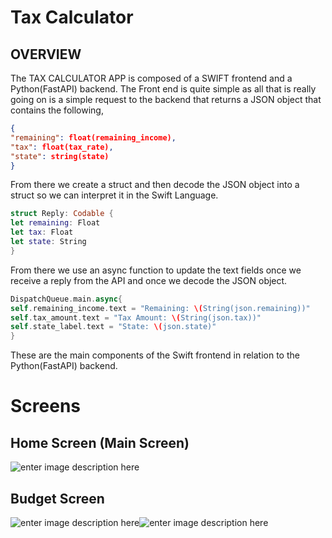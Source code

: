 ﻿# Tax Calculator
## OVERVIEW

The TAX CALCULATOR APP is composed of a SWIFT frontend and a Python(FastAPI) backend. The Front end is quite simple as all that is really going on is a simple request to the backend that returns a JSON object that contains the following, 
```json 
{
"remaining": float(remaining_income),  
"tax": float(tax_rate),  
"state": string(state)
}	
```
From there we create a struct and then decode the JSON object into a struct so we can interpret it in the Swift Language. 
```swift
struct Reply: Codable {
let remaining: Float
let tax: Float
let state: String
}
```
From there we use an async function to update the text fields once we receive a reply from the API and once we decode the JSON object. 
```swift
DispatchQueue.main.async{
self.remaining_income.text = "Remaining: \(String(json.remaining))"
self.tax_amount.text = "Tax Amount: \(String(json.tax))"
self.state_label.text = "State: \(json.state)"
}
```
These are the main components of the Swift frontend in relation to the Python(FastAPI) backend.

# Screens
## Home Screen (Main Screen)

![enter image description here](https://i.imgur.com/uAislWe.png)

## Budget Screen
![enter image description here](https://i.imgur.com/9QpWuRK.png)![enter image description here](https://i.imgur.com/Udo7aPh.png)
